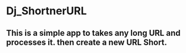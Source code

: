 # Dj_ShortnerURL
## This is a simple app to takes any long URL and processes it. then create a new URL Short.
